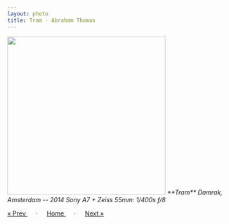 ```yaml
---
layout: photo
title: Tram · Abraham Thomas
---
```


<img src="/assets/photos/Tram.jpg" width="360px" class="photo">

<i>
**Tram**  
Damrak, Amsterdam -- 2014  
Sony A7 + Zeiss 55mm: 1/400s f/8  
</i>

<a href="/travel/glacier"> &laquo; Prev </a> &emsp; · &emsp; 
<a href="/travel"> Home </a> &emsp; · &emsp; 
<a href="/travel/canal"> Next &raquo; </a>
